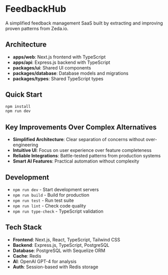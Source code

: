 # FeedbackHub

A simplified feedback management SaaS built by extracting and improving proven patterns from Zeda.io.

## Architecture

- **apps/web**: Next.js frontend with TypeScript
- **apps/api**: Express.js backend with TypeScript
- **packages/ui**: Shared UI components
- **packages/database**: Database models and migrations  
- **packages/types**: Shared TypeScript types

## Quick Start

```bash
npm install
npm run dev
```

## Key Improvements Over Complex Alternatives

- **Simplified Architecture**: Clear separation of concerns without over-engineering
- **Intuitive UI**: Focus on user experience over feature completeness
- **Reliable Integrations**: Battle-tested patterns from production systems
- **Smart AI Features**: Practical automation without complexity

## Development

- `npm run dev` - Start development servers
- `npm run build` - Build for production
- `npm run test` - Run test suite
- `npm run lint` - Check code quality
- `npm run type-check` - TypeScript validation

## Tech Stack

- **Frontend**: Next.js, React, TypeScript, Tailwind CSS
- **Backend**: Express.js, TypeScript, PostgreSQL
- **Database**: PostgreSQL with Sequelize ORM
- **Cache**: Redis
- **AI**: OpenAI GPT-4 for analysis
- **Auth**: Session-based with Redis storage